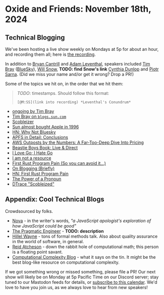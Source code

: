 # Oxide and Friends: November 18th, 2024

## Technical Blogging

We've been hosting a live show weekly on Mondays at 5p for about an hour,
and recording them all; here is
[the recording]().

In addition to
[Bryan Cantrill](https://mastodon.social/@bcantrill) and
[Adam Leventhal](https://mastodon.social/@ahl),
speakers included
[Tim Bray](https://cosocial.ca/@timbray) ([BlueSky](https://bsky.app/profile/tbray.org)),
[Will Snow](), **TODO: find Snow's link**
[Cynthia Dunlop](https://bsky.app/profile/cynthiadunlop.bsky.social)
and
[Piotr Sarna](https://bsky.app/profile/sarna.dev).
(Did we miss your name and/or get it wrong? Drop a PR!)

Some of the topics we hit on, in the order that we hit them:

> *TODO*: timestamps. Should follow this format:
>
> `[@M:SS](link into recording) *Leventhal's Conundrum*`

- [ongoing by Tim Bray](https://www.tbray.org/ongoing/)
- [Tim Bray on `blogs.sun.com`](https://www.tbray.org/ongoing/When/200x/2004/06/06/BSC)
- [Scobleizer](https://scobleizer.blog/)
- [Sun almost bought Apple in 1996](https://www.businessinsider.com/sun-almost-bought-apple-in-1996-2016-1)
- [HN: Why Not Bluesky](https://news.ycombinator.com/item?id=42168953)
- [APFS in Detail: Conclusions](https://ahl.dtrace.org/2016/06/19/apfs-part6/)
- [AWS Outposts by the Numbers: A Far-Too-Deep Dive Into Pricing](https://ahl.medium.com/aws-outposts-68e78592c7f8)
- [Beastie Boys Book: Live & Direct](https://www.instagram.com/p/BoHKBcelqMT/)
- [I Love Go; I Hate Go](https://ahl.dtrace.org/2016/08/02/i-love-go-i-hate-go/)
- [I am not a resource](https://ahl.dtrace.org/2015/09/24/i-am-not-a-resource/)
- [First Rust Program Pain (So you can avoid it...)](https://ahl.dtrace.org/2015/06/22/first-rust-program-pain/)
- [On Blogging (Briefly)](https://ahl.dtrace.org/2015/03/04/on-blogging/)
- [HN: First Rust Program Pain](https://news.ycombinator.com/item?id=9761415)
- [The Power of a Pronoun](https://bcantrill.dtrace.org/2013/11/30/the-power-of-a-pronoun/)
- [DTrace &quot;Scobleized&quot;](https://ahl.dtrace.org/2007/07/05/dtrace-scobleized/)

## Appendix: Cool Technical Blogs

Crowdsourced by folks.

- [Nova](https://trynova.dev/blog/) - in the writer's words, _"a JavaScript apologist's exploration of how JavaScript could be good"_
- [The Pragmatic Engineer](https://blog.pragmaticengineer.com/) - **TODO: description**
- [Hillel Wayne](https://www.hillelwayne.com/post/) - tons of formal methods talk. Also about quality assurance in the world of software, in general.
- [Reid Atcheson](https://www.reidatcheson.com) - down the rabbit hole of computational math; this person is a floating point savant.
- [Computational Complexity Blog](https://blog.computationalcomplexity.org) - what it says on the tin. It might be the best blog-like resource on computational complexity.

If we got something wrong or missed something, please file a PR!
Our next show will likely be on Monday at 5p Pacific Time on our Discord
server; stay tuned to our Mastodon feeds for details, or [subscribe to this
calendar](https://calendar.google.com/calendar/ical/c_318925f4185aa71c4524d0d6127f31058c9e21f29f017d48a0fca6f564969cd0%40group.calendar.google.com/public/basic.ics).
We'd love to have you join us, as we always love to hear from new speakers!

